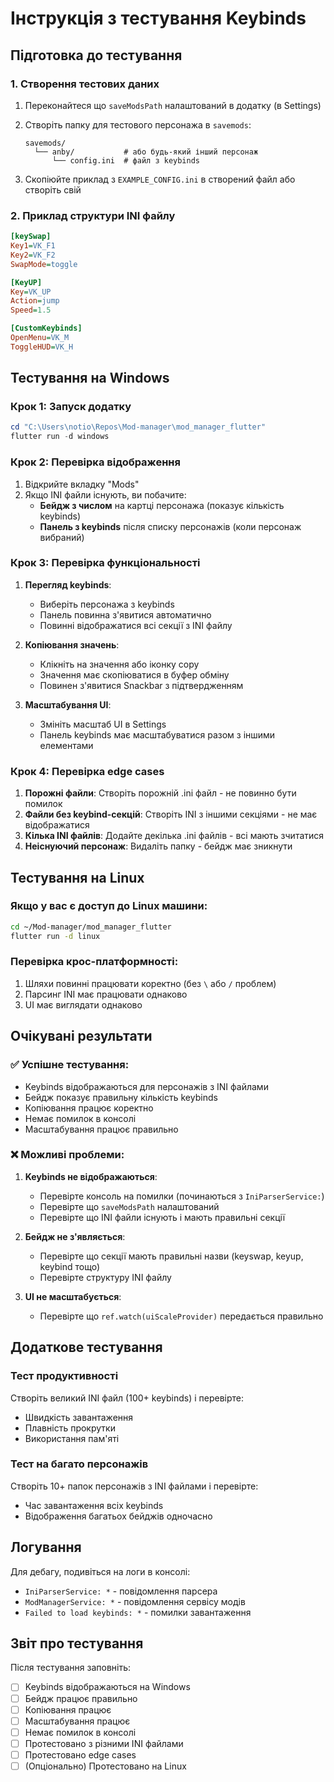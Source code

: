 # Інструкція з тестування Keybinds

## Підготовка до тестування

### 1. Створення тестових даних

1. Переконайтеся що `saveModsPath` налаштований в додатку (в Settings)
2. Створіть папку для тестового персонажа в `savemods`:
   ```
   savemods/
     └── anby/           # або будь-який інший персонаж
         └── config.ini  # файл з keybinds
   ```

3. Скопіюйте приклад з `EXAMPLE_CONFIG.ini` в створений файл або створіть свій

### 2. Приклад структури INI файлу

```ini
[keySwap]
Key1=VK_F1
Key2=VK_F2
SwapMode=toggle

[KeyUP]
Key=VK_UP
Action=jump
Speed=1.5

[CustomKeybinds]
OpenMenu=VK_M
ToggleHUD=VK_H
```

## Тестування на Windows

### Крок 1: Запуск додатку

```powershell
cd "C:\Users\notio\Repos\Mod-manager\mod_manager_flutter"
flutter run -d windows
```

### Крок 2: Перевірка відображення

1. Відкрийте вкладку "Mods"
2. Якщо INI файли існують, ви побачите:
   - **Бейдж з числом** на картці персонажа (показує кількість keybinds)
   - **Панель з keybinds** після списку персонажів (коли персонаж вибраний)

### Крок 3: Перевірка функціональності

1. **Перегляд keybinds**:
   - Виберіть персонажа з keybinds
   - Панель повинна з'явитися автоматично
   - Повинні відображатися всі секції з INI файлу

2. **Копіювання значень**:
   - Клікніть на значення або іконку copy
   - Значення має скопіюватися в буфер обміну
   - Повинен з'явитися Snackbar з підтвердженням

3. **Масштабування UI**:
   - Змініть масштаб UI в Settings
   - Панель keybinds має масштабуватися разом з іншими елементами

### Крок 4: Перевірка edge cases

1. **Порожні файли**: Створіть порожній .ini файл - не повинно бути помилок
2. **Файли без keybind-секцій**: Створіть INI з іншими секціями - не має відображатися
3. **Кілька INI файлів**: Додайте декілька .ini файлів - всі мають зчитатися
4. **Неіснуючий персонаж**: Видаліть папку - бейдж має зникнути

## Тестування на Linux

### Якщо у вас є доступ до Linux машини:

```bash
cd ~/Mod-manager/mod_manager_flutter
flutter run -d linux
```

### Перевірка крос-платформності:

1. Шляхи повинні працювати коректно (без `\` або `/` проблем)
2. Парсинг INI має працювати однаково
3. UI має виглядати однаково

## Очікувані результати

### ✅ Успішне тестування:

- Keybinds відображаються для персонажів з INI файлами
- Бейдж показує правильну кількість keybinds
- Копіювання працює коректно
- Немає помилок в консолі
- Масштабування працює правильно

### ❌ Можливі проблеми:

1. **Keybinds не відображаються**:
   - Перевірте консоль на помилки (починаються з `IniParserService:`)
   - Перевірте що `saveModsPath` налаштований
   - Перевірте що INI файли існують і мають правильні секції

2. **Бейдж не з'являється**:
   - Перевірте що секції мають правильні назви (keyswap, keyup, keybind тощо)
   - Перевірте структуру INI файлу

3. **UI не масштабується**:
   - Перевірте що `ref.watch(uiScaleProvider)` передається правильно

## Додаткове тестування

### Тест продуктивності

Створіть великий INI файл (100+ keybinds) і перевірте:
- Швидкість завантаження
- Плавність прокрутки
- Використання пам'яті

### Тест на багато персонажів

Створіть 10+ папок персонажів з INI файлами і перевірте:
- Час завантаження всіх keybinds
- Відображення багатьох бейджів одночасно

## Логування

Для дебагу, подивіться на логи в консолі:
- `IniParserService: *` - повідомлення парсера
- `ModManagerService: *` - повідомлення сервісу модів
- `Failed to load keybinds: *` - помилки завантаження

## Звіт про тестування

Після тестування заповніть:

- [ ] Keybinds відображаються на Windows
- [ ] Бейдж працює правильно  
- [ ] Копіювання працює
- [ ] Масштабування працює
- [ ] Немає помилок в консолі
- [ ] Протестовано з різними INI файлами
- [ ] Протестовано edge cases
- [ ] (Опціонально) Протестовано на Linux
